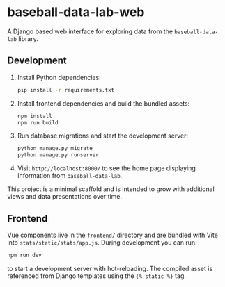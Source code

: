# baseball-data-lab-web

A Django based web interface for exploring data from the `baseball-data-lab` library.

## Development

1. Install Python dependencies:
   ```bash
   pip install -r requirements.txt
   ```
2. Install frontend dependencies and build the bundled assets:
   ```bash
   npm install
   npm run build
   ```
3. Run database migrations and start the development server:
   ```bash
   python manage.py migrate
   python manage.py runserver
   ```
4. Visit `http://localhost:8000/` to see the home page displaying information from `baseball-data-lab`.

This project is a minimal scaffold and is intended to grow with additional views and data presentations over time.

## Frontend

Vue components live in the `frontend/` directory and are bundled with Vite into
`stats/static/stats/app.js`. During development you can run:

```bash
npm run dev
```

to start a development server with hot-reloading. The compiled asset is
referenced from Django templates using the `{% static %}` tag.
